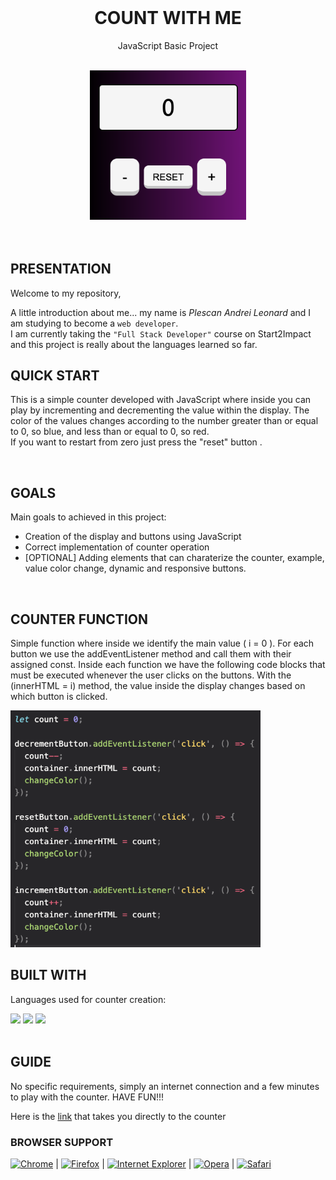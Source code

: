 <!-- PROJECT INTRO -->
<br />
<div align="center">
  <h1 align="center">COUNT WITH ME</h1>
  <p align="center">JavaScript Basic Project</p>
</div>

<br>

<!-- PROJECT IMAGE -->
<div align="center">
  <img src = "img/counter.png" width="250px">
</div>

<br>
<br>

## PRESENTATION

<p>Welcome to my repository,

A little introduction about me... my name is <em>Plescan Andrei Leonard</em> and I am studying to become a `web developer`. <br>
I am currently taking the `"Full Stack Developer"` course on Start2Impact and this project is really about the languages learned so far.</p>

## QUICK START

<p>This is a simple counter developed with JavaScript where inside you can play by incrementing and decrementing the value within the display. 
The color of the values changes according to the number greater than or equal to 0, so blue, and less than or equal to 0, so red. <br>
If you want to restart from zero just press the "reset" button .</p>

<br>

## GOALS 

<p>Main goals to achieved in this project:</p>
<ul>
  <li>Creation of the display and buttons using JavaScript</li>
  <li>Correct implementation of counter operation</li>
  <li>[OPTIONAL] Adding elements that can charaterize the counter, example, value color change, dynamic and responsive buttons.</li>
</ul>

<br>

## COUNTER FUNCTION 

<p>Simple function where inside we identify the main value ( i = 0 ).
For each button we use the addEventListener method and call them with their assigned const.
Inside each function we have the following code blocks that must be executed whenever the user clicks on the buttons.
With the (innerHTML = i) method, the value inside the display changes based on which button is clicked.</p>

<img src= "img/function.png" width="400px" >

<br>

## BUILT WITH

<p>Languages used for counter creation:</p>

<div float="left">
  <img src="https://upload.wikimedia.org/wikipedia/commons/3/38/HTML5_Badge.svg" width="100px">
  <img src="https://upload.wikimedia.org/wikipedia/commons/6/62/CSS3_logo.svg" width="100px">
  <img src="https://upload.wikimedia.org/wikipedia/commons/6/6a/JavaScript-logo.png" width="100px">
</div>

<br>

## GUIDE 

<p>No specific requirements, simply an internet connection and a few minutes to play with the counter.
HAVE FUN!!!</p>
<p>Here is the <a href = https://counterdevjs.netlify.app/>link</a> that takes you directly to the counter</p> 

### BROWSER SUPPORT

<a href="http://www.google.com/chrome/"><img height="48" src="https://raw.github.com/alrra/browser-logos/master/src/chrome/chrome_128x128.png" alt="Chrome"></a> | <a href="http://firefox.com"><img height="48" src="https://raw.github.com/alrra/browser-logos/master/src/firefox/firefox_128x128.png" alt="Firefox"></a> | <a href="http://windows.microsoft.com/en-GB/internet-explorer/download-ie"><img height="48" src="https://raw.github.com/alrra/browser-logos/master/src/archive/internet-explorer_9-11/internet-explorer_9-11_128x128.png" alt="Internet Explorer"></a> | <a href="http://opera.com"><img height="48" src="https://raw.github.com/alrra/browser-logos/master/src/opera/opera_128x128.png" alt="Opera"></a> | <a href="http://www.apple.com/safari/"><img height="48" src="https://raw.github.com/alrra/browser-logos/master/src/safari/safari_128x128.png" alt="Safari"></a>
